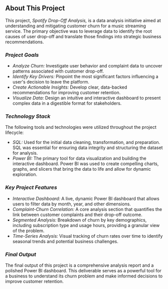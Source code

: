 ## About This Project

This project, *Spotify Drop-Off Analysis,* is a data analysis initiative aimed at understanding and mitigating customer churn for a music streaming service. The primary objective was to leverage data to identify the root causes of user drop-off and translate those findings into strategic business recommendations.

### *Project Goals*

* *Analyze Churn:* Investigate user behavior and complaint data to uncover patterns associated with customer drop-off.
* *Identify Key Drivers:* Pinpoint the most significant factors influencing a user's decision to leave the platform.
* *Create Actionable Insights:* Develop clear, data-backed recommendations for improving customer retention.
* *Visualize Data:* Design an intuitive and interactive dashboard to present complex data in a digestible format for stakeholders.

### *Technology Stack*

The following tools and technologies were utilized throughout the project lifecycle:

* *SQL:* Used for the initial data cleaning, transformation, and preparation. SQL was essential for ensuring data integrity and structuring the dataset for analysis.
* *Power BI:* The primary tool for data visualization and building the interactive dashboard. Power BI was used to create compelling charts, graphs, and slicers that bring the data to life and allow for dynamic exploration.

### *Key Project Features*

* *Interactive Dashboard:* A live, dynamic Power BI dashboard that allows users to filter data by month, year, and other dimensions.
* *Complaint-Churn Correlation:* A core analysis section that quantifies the link between customer complaints and their drop-off outcome.
* *Segmented Analysis:* Breakdown of churn by key demographics, including subscription type and usage hours, providing a granular view of the problem.
* *Time-Series Analysis:* Visual tracking of churn rates over time to identify seasonal trends and potential business challenges.

### *Final Output*

The final output of this project is a comprehensive analysis report and a polished Power BI dashboard. This deliverable serves as a powerful tool for a business to understand its churn problem and make informed decisions to improve customer retention.
